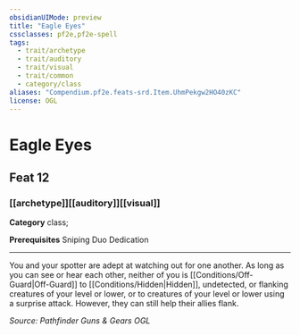 ```yaml
---
obsidianUIMode: preview
title: "Eagle Eyes"
cssclasses: pf2e,pf2e-spell
tags:
  - trait/archetype
  - trait/auditory
  - trait/visual
  - trait/common
  - category/class
aliases: "Compendium.pf2e.feats-srd.Item.UhmPekgw2HO40zKC"
license: OGL
---
```

# Eagle Eyes
## Feat 12
### [[archetype]][[auditory]][[visual]]

**Category** class; 



**Prerequisites** Sniping Duo Dedication
* * *
You and your spotter are adept at watching out for one another. As long as you can see or hear each other, neither of you is [[Conditions/Off-Guard|Off-Guard]] to [[Conditions/Hidden|Hidden]], undetected, or flanking creatures of your level or lower, or to creatures of your level or lower using a surprise attack. However, they can still help their allies flank.

*Source: Pathfinder Guns & Gears*
*OGL*